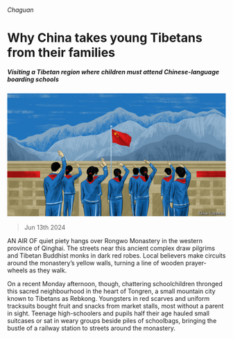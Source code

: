 ###### Chaguan

# Why China takes young Tibetans from their families 

##### Visiting a Tibetan region where children must attend Chinese-language boarding schools 

![image](images/20240615_CND000.jpg) 

> Jun 13th 2024 

AN AIR OF quiet piety hangs over Rongwo Monastery in the western province of Qinghai. The streets near this ancient complex draw pilgrims and Tibetan Buddhist monks in dark red robes. Local believers make circuits around the monastery’s yellow walls, turning a line of wooden prayer-wheels as they walk.

On a recent Monday afternoon, though, chattering schoolchildren thronged this sacred neighbourhood in the heart of Tongren, a small mountain city known to Tibetans as Rebkong. Youngsters in red scarves and uniform tracksuits bought fruit and snacks from market stalls, most without a parent in sight. Teenage high-schoolers and pupils half their age hauled small suitcases or sat in weary groups beside piles of schoolbags, bringing the bustle of a railway station to streets around the monastery.


